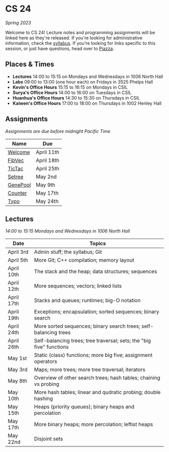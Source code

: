 # CS 24
_Spring 2023_

Welcome to CS 24!  Lecture notes and programming assignments will be linked here
as they're released. If you're looking for administrative information, check the
[syllabus](Syllabus.md).  If you're looking for links specific to this session,
or just have questions, head over to [Piazza](https://piazza.com/ucsb/spring2023/cs24).


## Places & Times

- **Lectures**  14:00 to 15:15 on Mondays and Wednesdays in 1006 North Hall
- **Labs**  09:00 to 13:00 (one hour each) on Fridays in 3525 Phelps Hall
- **Kevin's Office Hours**    15:15 to 16:15 on Mondays in CSIL
- **Surya's Office Hours**    14:00 to 16:00 on Tuesdays in CSIL
- **Huanhua's Office Hours**  14:30 to 15:30 on Thursdays in CSIL
- **Kaiwen's Office Hours**   17:00 to 18:00 on Thursdays in 1002 Henley Hall


## Assignments

_Assignments are due before midnight Pacific Time_

| Name                 | Due
|----------------------|------------
| [Welcome](welcome)   | April 11th
| [FibVec](fibvec)     | April 18th
| [TicTac](tictac)     | April 25th
| [Setree](setree)     | May    2nd
| [GenePool](genepool) | May    9th
| [Counter](counter)   | May   17th
| [Typo](typo)         | May   24th


## Lectures

_14:00 to 15:15 Mondays and Wednesdays in 1006 North Hall_

| Date           | Topics
|----------------|--------
| April      3rd | Admin stuff; the syllabus; Git
| April      5th | More Git; C++ compilation; memory layout
| April     10th | The stack and the heap; data structures; sequences
| April     12th | More sequences; vectors; linked lists
| April     17th | Stacks and queues; runtimes; big-O notation
| April     19th | Exceptions; encapsulation; sorted sequences; binary search
| April     24th | More sorted sequences; binary search trees; self-balancing trees
| April     26th | Self-balancing trees; tree traversal; sets; the "big five" functions
| May        1st | Static (class) functions; more big five; assignment operators
| May        3rd | Maps; more trees; more tree traversal; iterators
| May        8th | Overview of other search trees; hash tables; chaining vs probing
| May       10th | More hash tables; linear and qudratic probing; double hashing
| May       15th | Heaps (priority queues); binary heaps and percolation
| May       17th | More binary heaps; more percolation; leftist heaps
| May       22nd | Disjoint sets

